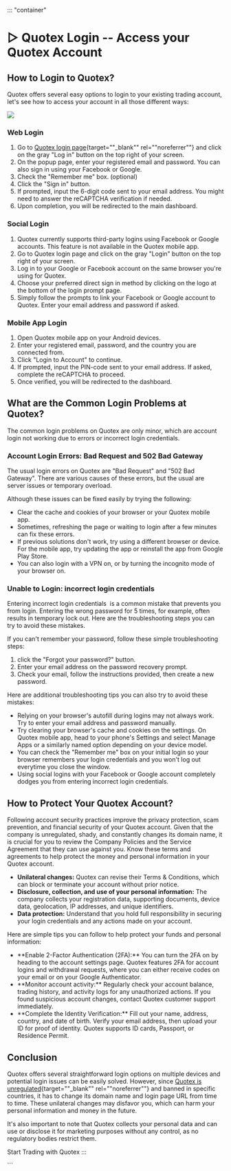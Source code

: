 ::: \"container\"
# ▷ Quotex Login -- Access your Quotex Account

## How to Login to Quotex?

Quotex offers several easy options to login to your existing trading
account, let\'s see how to access your account in all those different
ways:

[![](https://static.quotex.io/files/3_en/300_250.jpg)](https://traff.sbs/brokerqxlid)

### Web Login

1.  Go to [Quotex login
    page](\%22https://eseta.org.za/go/quotex/login/\%22){target=""_blank""
    rel=""noreferrer""} and click on the gray "Log in" button on
    the top right of your screen.
2.  On the popup page, enter your registered email and password. You can
    also sign in using your Facebook or Google.
3.  Check the "Remember me" box. (optional)
4.  Click the "Sign in" button.
5.  If prompted, input the 6-digit code sent to your email address. You
    might need to answer the reCAPTCHA verification if needed.
6.  Upon completion, you will be redirected to the main dashboard.

### Social Login

1.  Quotex currently supports third-party logins using Facebook or
    Google accounts. This feature is not available in the Quotex mobile
    app.
2.  Go to Quotex login page and click on the gray "Login" button on the
    top right of your screen.
3.  Log in to your Google or Facebook account on the same browser you're
    using for Quotex.
4.  Choose your preferred direct sign in method by clicking on the logo
    at the bottom of the login prompt page.
5.  Simply follow the prompts to link your Facebook or Google account to
    Quotex. Enter your email address and password if asked.

### Mobile App Login

1.  Open Quotex mobile app on your Android devices.
2.  Enter your registered email, password, and the country you are
    connected from.
3.  Click "Login to Account" to continue.
4.  If prompted, input the PIN-code sent to your email address. If
    asked, complete the reCAPTCHA to proceed.
5.  Once verified, you will be redirected to the dashboard.

## What are the Common Login Problems at Quotex?

The common login problems on Quotex are only minor, which are account
login not working due to errors or incorrect login credentials.

### Account Login Errors: Bad Request and 502 Bad Gateway

The usual login errors on Quotex are "Bad Request" and "502 Bad
Gateway". There are various causes of these errors, but the usual are
server issues or temporary overload.

Although these issues can be fixed easily by trying the following:

-   Clear the cache and cookies of your browser or your Quotex mobile
    app.
-   Sometimes, refreshing the page or waiting to login after a few
    minutes can fix these errors.
-   If previous solutions don't work, try using a different browser or
    device. For the mobile app, try updating the app or reinstall the
    app from Google Play Store.
-   You can also login with a VPN on, or by turning the incognito mode
    of your browser on.

### Unable to Login: incorrect login credentials

Entering incorrect login credentials  is a common mistake that prevents
you from login. Entering the wrong password for 5 times, for example,
often results in temporary lock out. Here are the troubleshooting steps
you can try to avoid these mistakes.

If you can't remember your password, follow these simple troubleshooting
steps:

1.  click the "Forgot your password?" button.
2.  Enter your email address on the password recovery prompt.
3.  Check your email, follow the instructions provided, then create a
    new password.

Here are additional troubleshooting tips you can also try to avoid these
mistakes:

-   Relying on your browser's autofill during logins may not always
    work. Try to enter your email address and password manually.
-   Try clearing your browser's cache and cookies on the settings. On
    Quotex mobile app, head to your phone's Settings and select Manage
    Apps or a similarly named option depending on your device model.
-   You can check the "Remember me" box on your initial login so your
    browser remembers your login credentials and you won't log out
    everytime you close the window.
-   Using social logins with your Facebook or Google account completely
    dodges you from entering incorrect login credentials.

## How to Protect Your Quotex Account?

Following account security practices improve the privacy protection,
scam prevention, and financial security of your Quotex account. Given
that the company is unregulated, shady, and constantly changes its
domain name, it is crucial for you to review the Company Policies and
the Service Agreement that they can use against you. Know these terms
and agreements to help protect the money and personal information in
your Quotex account.

-   **Unilateral changes:** Quotex can revise their Terms & Conditions,
    which can block or terminate your account without prior notice.
-   **Disclosure, collection, and use of your personal information:**
    The company collects your registration data, supporting documents,
    device data, geolocation, IP addresses, and unique identifiers.
-   **Data protection:** Understand that you hold full responsibility in
    securing your login credentials and any actions made on your
    account.

Here are simple tips you can follow to help protect your funds and
personal information:

-   \*\*Enable 2-Factor Authentication (2FA):\*\* You can turn the 2FA
    on by heading to the account settings page. Quotex features 2FA for
    account logins and withdrawal requests, where you can either receive
    codes on your email or on your Google Authenticator.
-   \*\*Monitor account activity:\*\* Regularly check your account
    balance, trading history, and activity logs for any unauthorized
    actions. If you found suspicious account changes, contact Quotex
    customer support immediately.
-   \*\*Complete the Identity Verification:\*\* Fill out your name,
    address, country, and date of birth. Verify your email address, then
    upload your ID for proof of identity. Quotex supports ID cards,
    Passport, or Residence Permit.

## Conclusion

Quotex offers several straightforward login options on multiple devices
and potential login issues can be easily solved. However, since [Quotex
is
unregulated](\%22https://eseta.org.za/quotex/\%22){target=""_blank""
rel=""noreferrer""} and banned in specific countries, it has to
change its domain name and login page URL from time to time. These
unilateral changes may disfavor you, which can harm your personal
information and money in the future.

It's also important to note that Quotex collects your personal data and
can use or disclose it for marketing purposes without any control, as no
regulatory bodies restrict them.

Start Trading with Quotex
:::

\`\`\`

